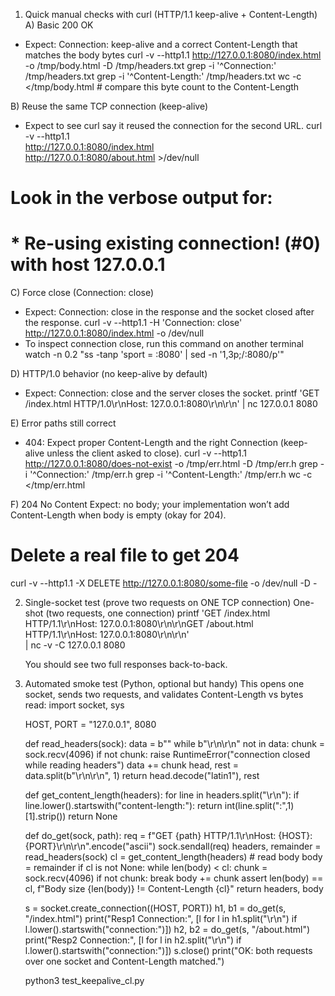 1) Quick manual checks with curl (HTTP/1.1 keep-alive + Content-Length)
A) Basic 200 OK
- Expect: Connection: keep-alive and a correct Content-Length that matches the body bytes
curl -v --http1.1 http://127.0.0.1:8080/index.html -o /tmp/body.html -D /tmp/headers.txt
grep -i '^Connection:' /tmp/headers.txt
grep -i '^Content-Length:' /tmp/headers.txt
wc -c </tmp/body.html            # compare this byte count to the Content-Length

B) Reuse the same TCP connection (keep-alive)
- Expect to see curl say it reused the connection for the second URL.
curl -v --http1.1 \
  http://127.0.0.1:8080/index.html \
  http://127.0.0.1:8080/about.html >/dev/null
# Look in the verbose output for:
#   * Re-using existing connection! (#0) with host 127.0.0.1

C) Force close (Connection: close)
- Expect: Connection: close in the response and the socket closed after the response.
	curl -v --http1.1 -H 'Connection: close' http://127.0.0.1:8080/index.html -o /dev/null
- To inspect connection close, run this command on another terminal
	watch -n 0.2 "ss -tanp 'sport = :8080' | sed -n '1,3p;/:8080/p'"


D) HTTP/1.0 behavior (no keep-alive by default)
- Expect: Connection: close and the server closes the socket.
printf 'GET /index.html HTTP/1.0\r\nHost: 127.0.0.1:8080\r\n\r\n' | nc 127.0.0.1 8080

E) Error paths still correct
- 404: Expect proper Content-Length and the right Connection (keep-alive unless the client asked to close).
curl -v --http1.1 http://127.0.0.1:8080/does-not-exist -o /tmp/err.html -D /tmp/err.h
grep -i '^Connection:' /tmp/err.h
grep -i '^Content-Length:' /tmp/err.h
wc -c </tmp/err.html

F) 204 No Content
Expect: no body; your implementation won’t add Content-Length when body is empty (okay for 204).
# Delete a real file to get 204
curl -v --http1.1 -X DELETE http://127.0.0.1:8080/some-file -o /dev/null -D -


2) Single-socket test (prove two requests on ONE TCP connection)
	One-shot (two requests, one connection)
		printf 'GET /index.html HTTP/1.1\r\nHost: 127.0.0.1:8080\r\n\r\nGET /about.html HTTP/1.1\r\nHost: 127.0.0.1:8080\r\n\r\n' \
		| nc -v -C 127.0.0.1 8080


	You should see two full responses back-to-back.

3) Automated smoke test (Python, optional but handy)
This opens one socket, sends two requests, and validates Content-Length vs bytes read:
	import socket, sys

	HOST, PORT = "127.0.0.1", 8080

	def read_headers(sock):
		data = b""
		while b"\r\n\r\n" not in data:
			chunk = sock.recv(4096)
			if not chunk:
				raise RuntimeError("connection closed while reading headers")
			data += chunk
		head, rest = data.split(b"\r\n\r\n", 1)
		return head.decode("latin1"), rest

	def get_content_length(headers):
		for line in headers.split("\r\n"):
			if line.lower().startswith("content-length:"):
				return int(line.split(":",1)[1].strip())
		return None

	def do_get(sock, path):
		req = f"GET {path} HTTP/1.1\r\nHost: {HOST}:{PORT}\r\n\r\n".encode("ascii")
		sock.sendall(req)
		headers, remainder = read_headers(sock)
		cl = get_content_length(headers)
		# read body
		body = remainder
		if cl is not None:
			while len(body) < cl:
				chunk = sock.recv(4096)
				if not chunk:
					break
				body += chunk
			assert len(body) == cl, f"Body size {len(body)} != Content-Length {cl}"
		return headers, body

	s = socket.create_connection((HOST, PORT))
	h1, b1 = do_get(s, "/index.html")
	print("Resp1 Connection:", [l for l in h1.split("\r\n") if l.lower().startswith("connection:")])
	h2, b2 = do_get(s, "/about.html")
	print("Resp2 Connection:", [l for l in h2.split("\r\n") if l.lower().startswith("connection:")])
	s.close()
	print("OK: both requests over one socket and Content-Length matched.")

	python3 test_keepalive_cl.py



